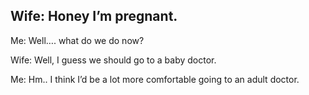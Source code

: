 ## Wife: Honey I’m pregnant.

Me: Well…. what do we do now?

Wife: Well, I guess we should go to a baby doctor.

Me: Hm.. I think I’d be a lot more comfortable going to an adult doctor.

